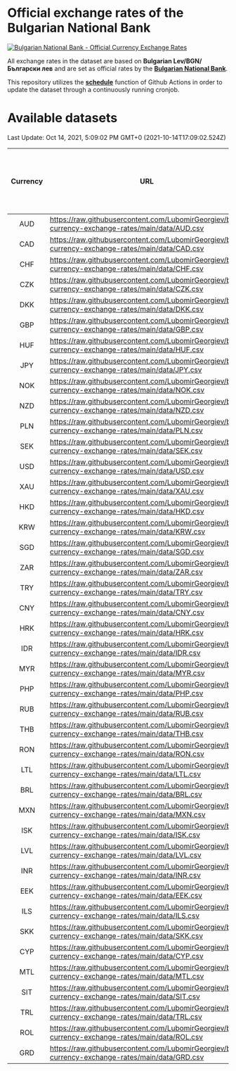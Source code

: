 # Official exchange rates of the Bulgarian National Bank

[![Bulgarian National Bank - Official Currency Exchange Rates](https://github.com/LubomirGeorgiev/bnb-currency-exchange-rates/actions/workflows/update-rates.yml/badge.svg?branch=main)](https://github.com/LubomirGeorgiev/bnb-currency-exchange-rates/actions/workflows/update-rates.yml)

All exchange rates in the dataset are based on **Bulgarian Lev/BGN/Български лев** and are set as official rates by the [**Bulgarian National Bank**](https://www.bnb.bg/Statistics/StExternalSector/StExchangeRates/StERForeignCurrencies/index.htm?toLang=_EN).

This repository utilizes the [**schedule**](https://docs.github.com/en/actions/reference/events-that-trigger-workflows) function of Github Actions in order to update the dataset through a continuously running cronjob.

# Available datasets

<!-- START LINKS (DO NOT EVER FU*ING DELETE THIS COMMENT FOR THE LOVE OF YOUR LIFE!!! IF YOU ARE CURIOS HOW IT WORKS, YOU CAN HAVE A LOOK AT ./src/updateReadme.ts) -->

Last Update: Oct 14, 2021, 5:09:02 PM GMT+0 (2021-10-14T17:09:02.524Z)

| Currency | URL                                                                                             | Number of records | Number of missing days that were filled in |
| :------: | ----------------------------------------------------------------------------------------------- | :---------------: | :----------------------------------------: |
|   AUD    | https://raw.githubusercontent.com/LubomirGeorgiev/bnb-currency-exchange-rates/main/data/AUD.csv |       7917        |                    2439                    |
|   CAD    | https://raw.githubusercontent.com/LubomirGeorgiev/bnb-currency-exchange-rates/main/data/CAD.csv |       7917        |                    2439                    |
|   CHF    | https://raw.githubusercontent.com/LubomirGeorgiev/bnb-currency-exchange-rates/main/data/CHF.csv |       7917        |                    2439                    |
|   CZK    | https://raw.githubusercontent.com/LubomirGeorgiev/bnb-currency-exchange-rates/main/data/CZK.csv |       7917        |                    2439                    |
|   DKK    | https://raw.githubusercontent.com/LubomirGeorgiev/bnb-currency-exchange-rates/main/data/DKK.csv |       7917        |                    2439                    |
|   GBP    | https://raw.githubusercontent.com/LubomirGeorgiev/bnb-currency-exchange-rates/main/data/GBP.csv |       7917        |                    2439                    |
|   HUF    | https://raw.githubusercontent.com/LubomirGeorgiev/bnb-currency-exchange-rates/main/data/HUF.csv |       7917        |                    2439                    |
|   JPY    | https://raw.githubusercontent.com/LubomirGeorgiev/bnb-currency-exchange-rates/main/data/JPY.csv |       7917        |                    2439                    |
|   NOK    | https://raw.githubusercontent.com/LubomirGeorgiev/bnb-currency-exchange-rates/main/data/NOK.csv |       7917        |                    2439                    |
|   NZD    | https://raw.githubusercontent.com/LubomirGeorgiev/bnb-currency-exchange-rates/main/data/NZD.csv |       7917        |                    2439                    |
|   PLN    | https://raw.githubusercontent.com/LubomirGeorgiev/bnb-currency-exchange-rates/main/data/PLN.csv |       7917        |                    2439                    |
|   SEK    | https://raw.githubusercontent.com/LubomirGeorgiev/bnb-currency-exchange-rates/main/data/SEK.csv |       7917        |                    2439                    |
|   USD    | https://raw.githubusercontent.com/LubomirGeorgiev/bnb-currency-exchange-rates/main/data/USD.csv |       7917        |                    2439                    |
|   XAU    | https://raw.githubusercontent.com/LubomirGeorgiev/bnb-currency-exchange-rates/main/data/XAU.csv |       7917        |                    2441                    |
|   HKD    | https://raw.githubusercontent.com/LubomirGeorgiev/bnb-currency-exchange-rates/main/data/HKD.csv |       7617        |                    2350                    |
|   KRW    | https://raw.githubusercontent.com/LubomirGeorgiev/bnb-currency-exchange-rates/main/data/KRW.csv |       7617        |                    2350                    |
|   SGD    | https://raw.githubusercontent.com/LubomirGeorgiev/bnb-currency-exchange-rates/main/data/SGD.csv |       7617        |                    2350                    |
|   ZAR    | https://raw.githubusercontent.com/LubomirGeorgiev/bnb-currency-exchange-rates/main/data/ZAR.csv |       7617        |                    2350                    |
|   TRY    | https://raw.githubusercontent.com/LubomirGeorgiev/bnb-currency-exchange-rates/main/data/TRY.csv |       6099        |                    1880                    |
|   CNY    | https://raw.githubusercontent.com/LubomirGeorgiev/bnb-currency-exchange-rates/main/data/CNY.csv |       5979        |                    1844                    |
|   HRK    | https://raw.githubusercontent.com/LubomirGeorgiev/bnb-currency-exchange-rates/main/data/HRK.csv |       5979        |                    1844                    |
|   IDR    | https://raw.githubusercontent.com/LubomirGeorgiev/bnb-currency-exchange-rates/main/data/IDR.csv |       5979        |                    1844                    |
|   MYR    | https://raw.githubusercontent.com/LubomirGeorgiev/bnb-currency-exchange-rates/main/data/MYR.csv |       5979        |                    1844                    |
|   PHP    | https://raw.githubusercontent.com/LubomirGeorgiev/bnb-currency-exchange-rates/main/data/PHP.csv |       5979        |                    1844                    |
|   RUB    | https://raw.githubusercontent.com/LubomirGeorgiev/bnb-currency-exchange-rates/main/data/RUB.csv |       5979        |                    1844                    |
|   THB    | https://raw.githubusercontent.com/LubomirGeorgiev/bnb-currency-exchange-rates/main/data/THB.csv |       5979        |                    1844                    |
|   RON    | https://raw.githubusercontent.com/LubomirGeorgiev/bnb-currency-exchange-rates/main/data/RON.csv |       5920        |                    1826                    |
|   LTL    | https://raw.githubusercontent.com/LubomirGeorgiev/bnb-currency-exchange-rates/main/data/LTL.csv |       5145        |                    1574                    |
|   BRL    | https://raw.githubusercontent.com/LubomirGeorgiev/bnb-currency-exchange-rates/main/data/BRL.csv |       5016        |                    1554                    |
|   MXN    | https://raw.githubusercontent.com/LubomirGeorgiev/bnb-currency-exchange-rates/main/data/MXN.csv |       5016        |                    1554                    |
|   ISK    | https://raw.githubusercontent.com/LubomirGeorgiev/bnb-currency-exchange-rates/main/data/ISK.csv |       4917        |                    1517                    |
|   LVL    | https://raw.githubusercontent.com/LubomirGeorgiev/bnb-currency-exchange-rates/main/data/LVL.csv |       4780        |                    1460                    |
|   INR    | https://raw.githubusercontent.com/LubomirGeorgiev/bnb-currency-exchange-rates/main/data/INR.csv |       4649        |                    1440                    |
|   EEK    | https://raw.githubusercontent.com/LubomirGeorgiev/bnb-currency-exchange-rates/main/data/EEK.csv |       3990        |                    1216                    |
|   ILS    | https://raw.githubusercontent.com/LubomirGeorgiev/bnb-currency-exchange-rates/main/data/ILS.csv |       3924        |                    1220                    |
|   SKK    | https://raw.githubusercontent.com/LubomirGeorgiev/bnb-currency-exchange-rates/main/data/SKK.csv |       2963        |                    905                     |
|   CYP    | https://raw.githubusercontent.com/LubomirGeorgiev/bnb-currency-exchange-rates/main/data/CYP.csv |       2897        |                    881                     |
|   MTL    | https://raw.githubusercontent.com/LubomirGeorgiev/bnb-currency-exchange-rates/main/data/MTL.csv |       2597        |                    792                     |
|   SIT    | https://raw.githubusercontent.com/LubomirGeorgiev/bnb-currency-exchange-rates/main/data/SIT.csv |       2542        |                    778                     |
|   TRL    | https://raw.githubusercontent.com/LubomirGeorgiev/bnb-currency-exchange-rates/main/data/TRL.csv |       1816        |                    557                     |
|   ROL    | https://raw.githubusercontent.com/LubomirGeorgiev/bnb-currency-exchange-rates/main/data/ROL.csv |       1697        |                    524                     |
|   GRD    | https://raw.githubusercontent.com/LubomirGeorgiev/bnb-currency-exchange-rates/main/data/GRD.csv |        359        |                    107                     |

<!-- END LINKS (DO NOT EVER FU*ING DELETE THIS COMMENT FOR THE LOVE OF YOUR LIFE!!! IF YOU ARE CURIOS HOW IT WORKS, YOU CAN HAVE A LOOK AT ./src/updateReadme.ts) -->
